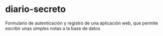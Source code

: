 # diario-secreto
Formulario de autenticación y registro de una aplicación web, que permite escribir unas simples notas a la base de datos 

